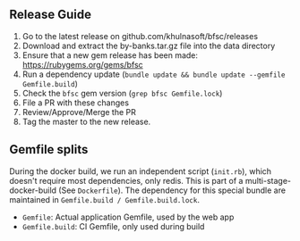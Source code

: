## Release Guide

1. Go to the latest release on github.com/khulnasoft/bfsc/releases
2. Download and extract the by-banks.tar.gz file into the data directory
3. Ensure that a new gem release has been made: https://rubygems.org/gems/bfsc
4. Run a dependency update (`bundle update && bundle update --gemfile Gemfile.build`)
5. Check the `bfsc` gem version (`grep bfsc Gemfile.lock`)
6. File a PR with these changes
7. Review/Approve/Merge the PR
8. Tag the master to the new release.

## Gemfile splits

During the docker build, we run an independent script (`init.rb`), which doesn't require most dependencies, only
redis. This is part of a multi-stage-docker-build (See `Dockerfile`). The dependency for this special bundle
are maintained in `Gemfile.build / Gemfile.build.lock`.

- `Gemfile`: Actual application Gemfile, used by the web app
- `Gemfile.build`: CI Gemfile, only used during build
